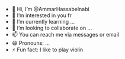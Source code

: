 - 👋 Hi, I’m @AmmarHassabelnabi
- 👀 I’m interested in you fr
- 🌱 I’m currently learning ...
- 💞️ I’m looking to collaborate on ...
- 📫 You can reach me via messages or email
- 😄 Pronouns: ...
- ⚡ Fun fact: I like to play violin

<!---
AmmarHassabelnabi/AmmarHassabelnabi is a ✨ special ✨ repository because its `README.md` (this file) appears on your GitHub profile.
You can click the Preview link to take a look at your changes.
--->
